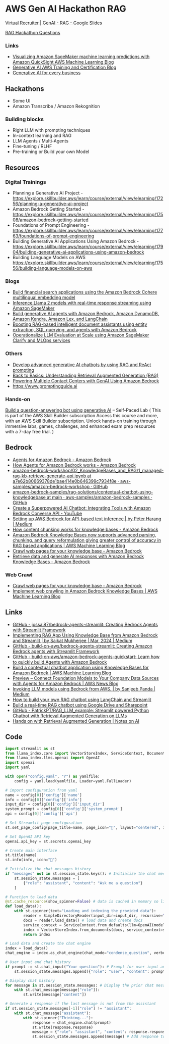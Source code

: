 # AWS Gen AI Hackathon RAG

[Virtual Recruiter | GenAI - RAG - Google Slides](https://docs.google.com/presentation/d/1PL-uccbMAo21G0YkorF-RGwG5tqr-Sxm72lLsLggF_M/edit?usp=sharing)

[RAG Hackathon Questions](ai/llm/rag-hackathon-questions.md)

### Links

- [Visualizing Amazon SageMaker machine learning predictions with Amazon QuickSight AWS Machine Learning Blog](https://aws.amazon.com/blogs/machine-learning/making-machine-learning-predictions-in-amazon-quicksight-and-amazon-sagemaker/)
- [Generative AI AWS Training and Certification Blog](https://aws.amazon.com/blogs/training-and-certification/category/artificial-intelligence/generative-ai/)
- [Generative AI for every business](https://aws.amazon.com/generative-ai/)

## Hackathons

- Some UI
- Amazon Transcribe / Amazon Rekognition

### Building blocks

- Right LLM with prompting techniques
- In-context learning and RAG
- LLM Agents / Multi-Agents
- Fine-tuning / RLHF
- Pre-training or Build your own Model

## Resources

### Digital Trainings

- Planning a Generative AI Project - https://explore.skillbuilder.aws/learn/course/external/view/elearning/17256/planning-a-generative-ai-project
- Amazon Bedrock Getting Started - https://explore.skillbuilder.aws/learn/course/external/view/elearning/17508/amazon-bedrock-getting-started
- Foundations of Prompt Engineering - https://explore.skillbuilder.aws/learn/course/external/view/elearning/17763/foundations-of-prompt-engineering
- Building Generative AI Applications Using Amazon Bedrock - https://explore.skillbuilder.aws/learn/course/external/view/elearning/17904/building-generative-ai-applications-using-amazon-bedrock
- Building Language Models on AWS https://explore.skillbuilder.aws/learn/course/external/view/elearning/17556/building-language-models-on-aws

### Blogs

- [Build financial search applications using the Amazon Bedrock Cohere multilingual embedding model](https://aws.amazon.com/blogs/machine-learning/build-financial-search-applications-using-the-amazon-bedrock-cohere-multilingual-embedding-model/)
- [Inference Llama 2 models with real-time response streaming using Amazon SageMaker](https://aws.amazon.com/blogs/machine-learning/inference-llama-2-models-with-real-time-response-streaming-using-amazon-sagemaker/)
- [Build generative AI agents with Amazon Bedrock, Amazon DynamoDB, Amazon Kendra, Amazon Lex, and LangChain](https://aws.amazon.com/blogs/machine-learning/build-generative-ai-agents-with-amazon-bedrock-amazon-dynamodb-amazon-kendra-amazon-lex-and-langchain/)
- [Boosting RAG-based intelligent document assistants using entity extraction, SQL querying, and agents with Amazon Bedrock](https://aws.amazon.com/blogs/machine-learning/boosting-rag-based-intelligent-document-assistants-using-entity-extraction-sql-querying-and-agents-with-amazon-bedrock/)
- [Operationalize LLM Evaluation at Scale using Amazon SageMaker Clarify and MLOps services](https://aws.amazon.com/blogs/machine-learning/operationalize-llm-evaluation-at-scale-using-amazon-sagemaker-clarify-and-mlops-services/)

### Others

- [Develop advanced generative AI chatbots by using RAG and ReAct prompting](https://docs.aws.amazon.com/prescriptive-guidance/latest/patterns/develop-advanced-generative-ai-chatbots-by-using-rag-and-react-prompting.html?did=pg_card&trk=pg_card)
- [Back to Basics: Understanding Retrieval Augmented Generation (RAG)](https://www.youtube.com/watch?v=_sq3ixXMQTc)
- [Powering Multiple Contact Centers with GenAI Using Amazon Bedrock](https://docs.aws.amazon.com/pdfs/architecture-diagrams/latest/powering-multiple-contact-centers-with-gen-ai-using-amazon-bedrock/powering-multiple-contact-centers-with-gen-ai-using-amazon-bedrock.pdf#powering-multiple-contact-centers-with-gen-ai-using-amazon-bedrock)
- https://www.promptingguide.ai

### Hands-on

[Build a question-answering bot using generative AI](https://explore.skillbuilder.aws/learn/course/external/view/elearning/17392/build-a-question-answering-bot-using-generative-ai) – Self-Paced Lab ( This is part of the AWS Skill Builder subscription Access this course and more, with an AWS Skill Builder subscription. Unlock hands-on training through immersive labs, games, challenges, and enhanced exam prep resources with a 7-day free trial. )

## Bedrock

- [Agents for Amazon Bedrock - Amazon Bedrock](https://docs.aws.amazon.com/bedrock/latest/userguide/agents.html)
- [How Agents for Amazon Bedrock works - Amazon Bedrock](https://docs.aws.amazon.com/bedrock/latest/userguide/agents-how.html)
- [amazon-bedrock-workshop/02\_KnowledgeBases\_and\_RAG/1\_managed-rag-kb-retrieve-generate-api.ipynb at a7e62b80669378de1bae414e0b646399c7934f8e · aws-samples/amazon-bedrock-workshop · GitHub](https://github.com/aws-samples/amazon-bedrock-workshop/blob/a7e62b80669378de1bae414e0b646399c7934f8e/02_KnowledgeBases_and_RAG/1_managed-rag-kb-retrieve-generate-api.ipynb)
- [amazon-bedrock-samples/rag-solutions/contextual-chatbot-using-knowledgebase at main · aws-samples/amazon-bedrock-samples · GitHub](https://github.com/aws-samples/amazon-bedrock-samples/tree/main/rag-solutions/contextual-chatbot-using-knowledgebase)
- [Create a Superpowered AI Chatbot: Integrating Tools with Amazon Bedrock Converse API - YouTube](https://www.youtube.com/watch?v=oaIAyYLuZQw)
- [Setting up AWS Bedrock for API-based text inference \| by Péter Harang \| Medium](https://medium.com/@harangpeter/setting-up-aws-bedrock-for-api-based-text-inference-dc25ab2b216b)
- [How content chunking works for knowledge bases - Amazon Bedrock](https://docs.aws.amazon.com/bedrock/latest/userguide/kb-chunking.html)
- [Amazon Bedrock Knowledge Bases now supports advanced parsing, chunking, and query reformulation giving greater control of accuracy in RAG based applications \| AWS Machine Learning Blog](https://aws.amazon.com/blogs/machine-learning/amazon-bedrock-knowledge-bases-now-supports-advanced-parsing-chunking-and-query-reformulation-giving-greater-control-of-accuracy-in-rag-based-applications/)
- [Crawl web pages for your knowledge base - Amazon Bedrock](https://docs.aws.amazon.com/bedrock/latest/userguide/webcrawl-data-source-connector.html)
- [Retrieve data and generate AI responses with Amazon Bedrock Knowledge Bases - Amazon Bedrock](https://docs.aws.amazon.com/bedrock/latest/userguide/knowledge-base.html)

### Web Crawl

- [Crawl web pages for your knowledge base - Amazon Bedrock](https://docs.aws.amazon.com/bedrock/latest/userguide/webcrawl-data-source-connector.html)
- [Implement web crawling in Amazon Bedrock Knowledge Bases \| AWS Machine Learning Blog](https://aws.amazon.com/blogs/machine-learning/implement-web-crawling-in-knowledge-bases-for-amazon-bedrock/)

## Links

- [GitHub - jossai87/bedrock-agents-streamlit: Creating Bedrock Agents with Streamlit Framework](https://github.com/jossai87/bedrock-agents-streamlit)
- [Implementing RAG App Using Knowledge Base from Amazon Bedrock and Streamlit | by Saikat Mukherjee | Mar, 2024 | Medium](https://medium.com/@saikatm.courses/implementing-rag-app-using-knowledge-base-from-amazon-bedrock-and-streamlit-e52f8300f01d)
- [GitHub - build-on-aws/bedrock-agents-streamlit: Creating Amazon Bedrock agents with Streamlit Framework](https://github.com/build-on-aws/bedrock-agents-streamlit)
- [GitHub - build-on-aws/amazon-bedrock-agents-quickstart: Learn how to quickly build Agents with Amazon Bedrock](https://github.com/build-on-aws/amazon-bedrock-agents-quickstart)
- [Build a contextual chatbot application using Knowledge Bases for Amazon Bedrock | AWS Machine Learning Blog](https://aws.amazon.com/blogs/machine-learning/build-a-contextual-chatbot-application-using-knowledge-bases-for-amazon-bedrock/#:~:text=On%20the%20Amazon%20Bedrock%20console,a%20name%20for%20the%20role.)
- [Preview – Connect Foundation Models to Your Company Data Sources with Agents for Amazon Bedrock | AWS News Blog](https://aws.amazon.com/blogs/aws/preview-connect-foundation-models-to-your-company-data-sources-with-agents-for-amazon-bedrock/)
- [Invoking LLM models using Bedrock from AWS. | by Sanjeeb Panda | Medium](https://medium.com/@sanjeebmeister/invoking-llm-models-using-bedrock-from-aws-37ee5d692819)
- [How to build your own RAG chatbot using LangChain and Streamlit](https://www.linkedin.com/pulse/how-build-your-own-rag-chatbot-using-langchain-streamlit-sri-laxmi-fktbc/)
- [Build a real-time RAG chatbot using Google Drive and Sharepoint](https://blog.streamlit.io/build-a-real-time-rag-chatbot-google-drive-sharepoint/)
- [GitHub - PatrickPT/RAG\_LLM\_example: Streamlit powered Python Chatbot with Retrieval Augmented Generation on LLMs](https://github.com/PatrickPT/RAG_LLM_example)
- [Hands on with Retrieval Augmented Generation | Notes on AI](https://patrickpt.github.io/posts/hands-on-rag/)

## Code

```python
import streamlit as st
from llama_index.core import VectorStoreIndex, ServiceContext, Document, SimpleDirectoryReader
from llama_index.llms.openai import OpenAI
import openai
import yaml

with open("config.yaml", "r") as yamlfile:
    config = yaml.load(yamlfile, Loader=yaml.FullLoader)

# import configuration from yaml
name = config[0]['config']['name']
info = config[0]['config']['info']
input_dir = config[0]['config']['input_dir']
system_prompt = config[0]['config']['system_prompt']
api = config[0]['config']['api']

# Set Streamlit page configuration
st.set_page_config(page_title=name, page_icon="🦙", layout="centered", initial_sidebar_state="auto", menu_items=None)

# Set OpenAI API key
openai.api_key = st.secrets.openai_key

# Create main interface
st.title(name)
st.info(info, icon="📃")

# Initialize the chat messages history
if "messages" not in st.session_state.keys(): # Initialize the chat messages history
    st.session_state.messages = [
        {"role": "assistant", "content": "Ask me a question"}
    ]

# Function to load data
@st.cache_resource(show_spinner=False) # data is cached in memory so limit the knowledge base according to your machine
def load_data():
    with st.spinner(text="Loading and indexing the provided data"):
        reader = SimpleDirectoryReader(input_dir=input_dir, recursive=True) # read recursively all directories
        docs = reader.load_data() # load data and create docs
        service_context = ServiceContext.from_defaults(llm=OpenAI(model=api, temperature=0.5, system_prompt=system_prompt))# add a permanent service prompt which is added
        index = VectorStoreIndex.from_documents(docs, service_context=service_context) # create your vector database
        return index

# Load data and create the chat engine
index = load_data()
chat_engine = index.as_chat_engine(chat_mode="condense_question", verbose=True)

# User input and chat history
if prompt := st.chat_input("Your question"): # Prompt for user input and save to chat history
    st.session_state.messages.append({"role": "user", "content": prompt})

# Display chat history
for message in st.session_state.messages: # Display the prior chat messages
    with st.chat_message(message["role"]):
        st.write(message["content"])

# Generate a response if the last message is not from the assistant
if st.session_state.messages[-1]["role"] != "assistant":
    with st.chat_message("assistant"):
        with st.spinner("Thinking..."):
            response = chat_engine.chat(prompt)
            st.write(response.response)
            message = {"role": "assistant", "content": response.response}
            st.session_state.messages.append(message) # Add response to message history
```
